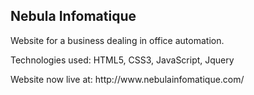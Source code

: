 <h2>Nebula Infomatique</h2>
<p>Website for a business dealing in office automation.</p>
<p>Technologies used: HTML5, CSS3, JavaScript, Jquery
<p>Website now live at: http://www.nebulainfomatique.com/</p>

